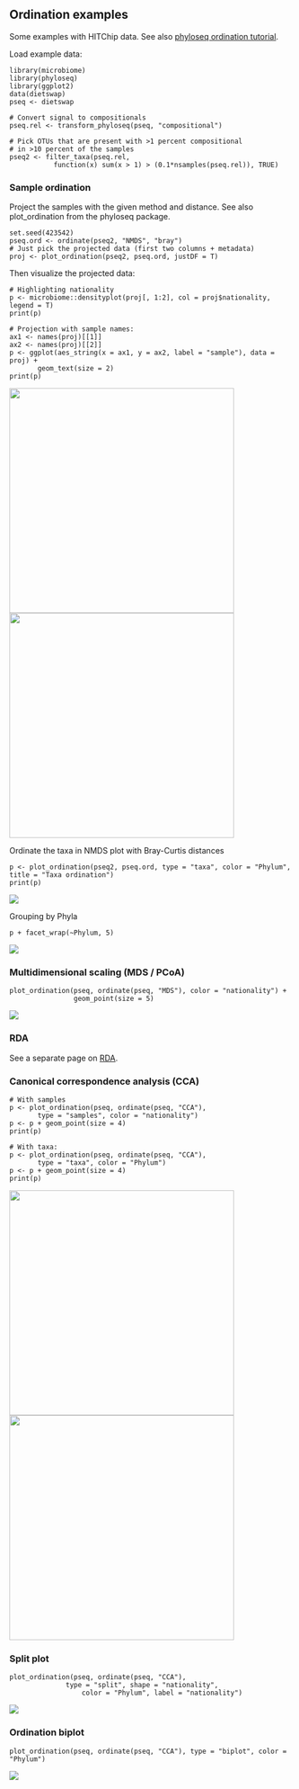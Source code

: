 <!--
  %\VignetteEngine{knitr::rmarkdown}
  %\VignetteIndexEntry{microbiome tutorial - ordination}
  %\usepackage[utf8]{inputenc}
  %\VignetteEncoding{UTF-8}  
-->
Ordination examples
-------------------

Some examples with HITChip data. See also [phyloseq ordination
tutorial](http://joey711.github.io/phyloseq/plot_ordination-examples.html).

Load example data:

    library(microbiome)
    library(phyloseq)
    library(ggplot2)
    data(dietswap)
    pseq <- dietswap

    # Convert signal to compositionals
    pseq.rel <- transform_phyloseq(pseq, "compositional")

    # Pick OTUs that are present with >1 percent compositional 
    # in >10 percent of the samples
    pseq2 <- filter_taxa(pseq.rel,
               function(x) sum(x > 1) > (0.1*nsamples(pseq.rel)), TRUE)

### Sample ordination

Project the samples with the given method and distance. See also
plot\_ordination from the phyloseq package.

    set.seed(423542)
    pseq.ord <- ordinate(pseq2, "NMDS", "bray")
    # Just pick the projected data (first two columns + metadata)
    proj <- plot_ordination(pseq2, pseq.ord, justDF = T)

Then visualize the projected data:

    # Highlighting nationality
    p <- microbiome::densityplot(proj[, 1:2], col = proj$nationality, legend = T)
    print(p)

    # Projection with sample names:
    ax1 <- names(proj)[[1]]
    ax2 <- names(proj)[[2]]
    p <- ggplot(aes_string(x = ax1, y = ax2, label = "sample"), data = proj) +
           geom_text(size = 2)
    print(p)

<img src="Ordination_files/figure-markdown_strict/ordination4-1.png" width="400px" /><img src="Ordination_files/figure-markdown_strict/ordination4-2.png" width="400px" />

Ordinate the taxa in NMDS plot with Bray-Curtis distances

    p <- plot_ordination(pseq2, pseq.ord, type = "taxa", color = "Phylum", title = "Taxa ordination")
    print(p)

![](Ordination_files/figure-markdown_strict/ordination-pca-ordination21-1.png)

Grouping by Phyla

    p + facet_wrap(~Phylum, 5)

![](Ordination_files/figure-markdown_strict/ordination-pca-ordination22-1.png)

### Multidimensional scaling (MDS / PCoA)

    plot_ordination(pseq, ordinate(pseq, "MDS"), color = "nationality") +
                    geom_point(size = 5)

![](Ordination_files/figure-markdown_strict/ordination-ordinate23-1.png)

### RDA

See a separate page on [RDA](RDA.md).

### Canonical correspondence analysis (CCA)

    # With samples
    p <- plot_ordination(pseq, ordinate(pseq, "CCA"),
           type = "samples", color = "nationality")
    p <- p + geom_point(size = 4)
    print(p)

    # With taxa:
    p <- plot_ordination(pseq, ordinate(pseq, "CCA"),
           type = "taxa", color = "Phylum")
    p <- p + geom_point(size = 4)
    print(p)

<img src="Ordination_files/figure-markdown_strict/ordination-ordinate24a-1.png" width="400px" /><img src="Ordination_files/figure-markdown_strict/ordination-ordinate24a-2.png" width="400px" />

### Split plot

    plot_ordination(pseq, ordinate(pseq, "CCA"),
                  type = "split", shape = "nationality", 
                      color = "Phylum", label = "nationality")

![](Ordination_files/figure-markdown_strict/ordination-ordinate25-1.png)

### Ordination biplot

    plot_ordination(pseq, ordinate(pseq, "CCA"), type = "biplot", color = "Phylum")

![](Ordination_files/figure-markdown_strict/ordination-ordinate26-1.png)
